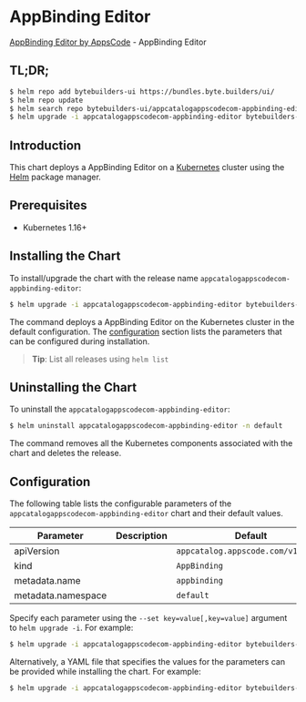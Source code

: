 # AppBinding Editor

[AppBinding Editor by AppsCode](https://byte.builders) - AppBinding Editor

## TL;DR;

```bash
$ helm repo add bytebuilders-ui https://bundles.byte.builders/ui/
$ helm repo update
$ helm search repo bytebuilders-ui/appcatalogappscodecom-appbinding-editor --version=v0.4.16
$ helm upgrade -i appcatalogappscodecom-appbinding-editor bytebuilders-ui/appcatalogappscodecom-appbinding-editor -n default --create-namespace --version=v0.4.16
```

## Introduction

This chart deploys a AppBinding Editor on a [Kubernetes](http://kubernetes.io) cluster using the [Helm](https://helm.sh) package manager.

## Prerequisites

- Kubernetes 1.16+

## Installing the Chart

To install/upgrade the chart with the release name `appcatalogappscodecom-appbinding-editor`:

```bash
$ helm upgrade -i appcatalogappscodecom-appbinding-editor bytebuilders-ui/appcatalogappscodecom-appbinding-editor -n default --create-namespace --version=v0.4.16
```

The command deploys a AppBinding Editor on the Kubernetes cluster in the default configuration. The [configuration](#configuration) section lists the parameters that can be configured during installation.

> **Tip**: List all releases using `helm list`

## Uninstalling the Chart

To uninstall the `appcatalogappscodecom-appbinding-editor`:

```bash
$ helm uninstall appcatalogappscodecom-appbinding-editor -n default
```

The command removes all the Kubernetes components associated with the chart and deletes the release.

## Configuration

The following table lists the configurable parameters of the `appcatalogappscodecom-appbinding-editor` chart and their default values.

|     Parameter      | Description |                    Default                    |
|--------------------|-------------|-----------------------------------------------|
| apiVersion         |             | <code>appcatalog.appscode.com/v1alpha1</code> |
| kind               |             | <code>AppBinding</code>                       |
| metadata.name      |             | <code>appbinding</code>                       |
| metadata.namespace |             | <code>default</code>                          |


Specify each parameter using the `--set key=value[,key=value]` argument to `helm upgrade -i`. For example:

```bash
$ helm upgrade -i appcatalogappscodecom-appbinding-editor bytebuilders-ui/appcatalogappscodecom-appbinding-editor -n default --create-namespace --version=v0.4.16 --set apiVersion=appcatalog.appscode.com/v1alpha1
```

Alternatively, a YAML file that specifies the values for the parameters can be provided while
installing the chart. For example:

```bash
$ helm upgrade -i appcatalogappscodecom-appbinding-editor bytebuilders-ui/appcatalogappscodecom-appbinding-editor -n default --create-namespace --version=v0.4.16 --values values.yaml
```
